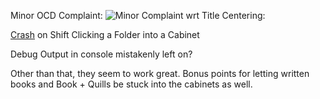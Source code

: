 Minor OCD Complaint:
![Minor Complaint wrt Title Centering:](http://puu.sh/nQHDr/df0df53eb3.png)

[Crash](https://pastebin.com/GZQRz6N7) on Shift Clicking a Folder into a Cabinet

Debug Output in console mistakenly left on?

Other than that, they seem to work great. Bonus points for letting written books and Book + Quills be stuck
into the cabinets as well.
